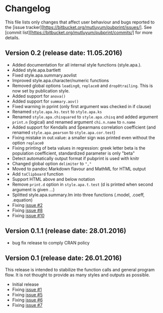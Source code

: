 Changelog
===========

This file lists only changes that affect user behaviour and bugs reported to
the [issue tracker][https://bitbucket.org/mutluyum/pubprint/issues/].
See [commit list][https://bitbucket.org/mutluyum/pubprint/commits/] for more
details.

Version 0.2 (release date: 11.05.2016)
--------------------------------------

- Added documentation for all internal style functions (style.apa.).
- Added style.apa.bartlett
- Fixed style.apa.summary.aovlist
- Improved style.apa.character/numeric functions
- Removed global options `leading0`, `replace0` and `drop0trailing`. This is
  now set by publication style.
- Added support for `anova()`
- Added support for `summary.aov()`
- Fixed warning in pprint (only first argument was checked in if clause)
- Renamed `style.apa.ks.test` to `style.apa.ks`
- Renamed `style.apa.chisquared` to `style.apa.chisq` and added argument
  `print.n` (logical) and renamed argument `chi.n.name` to `n.name`
- Added support for Kendalls and Spearmans correlation coefficient (and
  renamed `style.apa.pearson` to `style.apa.cor.test`)
- Fixing mistake in out.value: a smaller sign was printed even without the
  option `replace0`
- Fixing printing of beta values in regression: greek letter beta is the
  population coefficient, standardized parameter is only "beta"
- Detect automatically output format if pubprint is used with knitr
- Changed global option `delimiter` to `","`
- Moved to pandoc Markdown flavour and MathML for HTML output
- Add `toClipboard` function
- Support HTML above and below notation
- Remove `print.d` option in `style.apa.t.test` (d is printed when second
  argument is given ...)
- Splitted style.apa.summary.lm into three functions (.model, .coeff,
  .equation)
- Fixing [issue #2][#2]
- Fixing [issue #8][#8]
- Fixing [issue #10][#10]

[#2]: https://bitbucket.org/mutluyum/pubprint/issues/2
[#8]: https://bitbucket.org/mutluyum/pubprint/issues/8
[#10]: https://bitbucket.org/mutluyum/pubprint/issues/10

Version 0.1.1 (release date: 28.01.2016)
----------------------------------------

- bug fix release to comply CRAN policy

Version 0.1 (release date: 26.01.2016)
--------------------------------------

This release is intended to stabilize the function calls and general program
flow. It is not thought to provide as many styles and outputs as possible.

- Initial release
- Fixing [issue #1][#1]
- Fixing [issue #5][#5]
- Fixing [issue #6][#6]
- Fixing [issue #7][#7]

[#1]: https://bitbucket.org/mutluyum/pubprint/issues/1
[#5]: https://bitbucket.org/mutluyum/pubprint/issues/5
[#6]: https://bitbucket.org/mutluyum/pubprint/issues/6
[#7]: https://bitbucket.org/mutluyum/pubprint/issues/7
